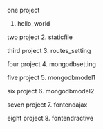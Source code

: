 one project
 1. hello_world

two  project
  2. staticfile

third project
  3. routes_setting

four project
  4. mongodbsetting

five project
  5. mongodbmodel1

six project
  6. mongodbmodel2

seven project
  7. fontendajax

eight project
  8. fontendractive

